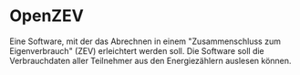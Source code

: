 # OpenZEV
Eine Software, mit der das Abrechnen in einem "Zusammenschluss zum Eigenverbrauch" (ZEV) erleichtert werden soll. Die Software soll die Verbrauchdaten aller Teilnehmer aus den Energiezählern auslesen können.
